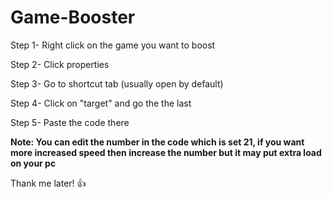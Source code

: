 # Game-Booster

Step 1- Right click on the game you want to boost

Step 2- Click properties

Step 3- Go to shortcut tab (usually open by default)

Step 4- Click on "target" and go the the last

Step 5- Paste the code there

**Note: You can edit the number in the code which is set 21, if you want more increased speed then increase the number but it may put extra load on your pc**


Thank me later! 👍

